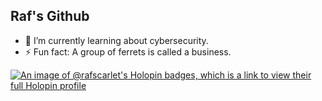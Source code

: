 ## Raf's Github

- 🌱 I’m currently learning about cybersecurity.
- ⚡ Fun fact: A group of ferrets is called a business.
  
[![An image of @rafscarlet's Holopin badges, which is a link to view their full Holopin profile](https://holopin.me/rafscarlet)](https://holopin.io/@rafscarlet)
